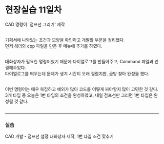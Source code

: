 <h1>현장실습 11일차</h1>

CAD 명령어 '점프선 그리기' 제작 <br><br>

기획서에 나와있는 조건과 모양을 확인하고 개발할 부분을 정리했다. <br>
먼저 헤더와 cpp 파일을 만든 후 메뉴에 추가를 하였다. <br><br>

대화상자가 필요한 명령어였기 때문에 다이얼로그를 만들어주고, Command 파일과 연결해주었다. <br>
다이얼로그를 띄우는데 문제가 생겨 시간이 오래 걸렸지만, 금방 찾아 완성을 했다. <br><br>

이번 명령어는 매우 복잡하고 예외가 많아 코드를 어떻게 짜야할지 많이 고민한 것 같다. <br>
3개 타입 중 오늘은 1번 타입의 조건을 완성하였고, 내일 점프선만 그리면 1번 타입은 완성될 것 같다.<br><br>

<hr>
<h3>실습</h3>
CAD 개발 - 점프선 설정 대화상자 제작, 1번 타입 조건 맞추기
